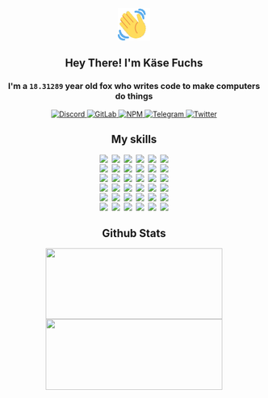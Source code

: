 <div><p align=center><img src=./resources/images/wave.gif width=64px height=64px></p><h2 align=center>Hey There! I'm Käse Fuchs</h2><h3 align=center>I'm a <code>18.31289</code> year old fox who writes code to make computers do things</h3><p align=center><a href=https://discord.com/users/507526681125322772><img alt=Discord src="https://img.shields.io/badge/Discord-5865F2?logo=discord&logoColor=white&style=flat-square#69eaf714e684a4277facb8aeb0cb91b8"> </a><a href=https://gitlab.com/kasefuchs><img alt=GitLab src="https://img.shields.io/badge/GitLab-330F63?logo=gitlab&logoColor=white&style=flat-square#69eaf714e684a4277facb8aeb0cb91b8"> </a><a href=https://npmjs.com/~kasefuchs><img alt=NPM src="https://img.shields.io/badge/NPM-CB3837?logo=npm&logoColor=white&style=flat-square#69eaf714e684a4277facb8aeb0cb91b8"> </a><a href=https://t.me/kasefuchs><img alt=Telegram src="https://img.shields.io/badge/Telegram-2CA5E0?logo=telegram&logoColor=white&style=flat-square#69eaf714e684a4277facb8aeb0cb91b8"> </a><a href=https://twitter.com/kasefuchs><img alt=Twitter src="https://img.shields.io/badge/Twitter-1DA1F2?logo=twitter&logoColor=white&style=flat-square#69eaf714e684a4277facb8aeb0cb91b8"></a></p><h2 align=center>My skills</h2><p align=center><a href=https://aws.amazon.com/ ><picture><source srcset="https://skillicons.dev/icons?i=aws&theme=dark#69eaf714e684a4277facb8aeb0cb91b8" media="(prefers-color-scheme: dark)"><source srcset="https://skillicons.dev/icons?i=aws&theme=light#69eaf714e684a4277facb8aeb0cb91b8" media="(prefers-color-scheme: light), (prefers-color-scheme: no-preference)"><img src="https://skillicons.dev/icons?i=aws&theme=light#69eaf714e684a4277facb8aeb0cb91b8"></picture></a>&nbsp;&nbsp;<a href=https://en.wikipedia.org/wiki/Bash_(Unix_shell)><picture><source srcset="https://skillicons.dev/icons?i=bash&theme=dark#69eaf714e684a4277facb8aeb0cb91b8" media="(prefers-color-scheme: dark)"><source srcset="https://skillicons.dev/icons?i=bash&theme=light#69eaf714e684a4277facb8aeb0cb91b8" media="(prefers-color-scheme: light), (prefers-color-scheme: no-preference)"><img src="https://skillicons.dev/icons?i=bash&theme=light#69eaf714e684a4277facb8aeb0cb91b8"></picture></a>&nbsp;&nbsp;<a href=https://discord.com/developers/docs><picture><source srcset="https://skillicons.dev/icons?i=bots&theme=dark#69eaf714e684a4277facb8aeb0cb91b8" media="(prefers-color-scheme: dark)"><source srcset="https://skillicons.dev/icons?i=bots&theme=light#69eaf714e684a4277facb8aeb0cb91b8" media="(prefers-color-scheme: light), (prefers-color-scheme: no-preference)"><img src="https://skillicons.dev/icons?i=bots&theme=light#69eaf714e684a4277facb8aeb0cb91b8"></picture></a>&nbsp;&nbsp;<a href=https://www.cloudflare.com/ ><picture><source srcset="https://skillicons.dev/icons?i=cloudflare&theme=dark#69eaf714e684a4277facb8aeb0cb91b8" media="(prefers-color-scheme: dark)"><source srcset="https://skillicons.dev/icons?i=cloudflare&theme=light#69eaf714e684a4277facb8aeb0cb91b8" media="(prefers-color-scheme: light), (prefers-color-scheme: no-preference)"><img src="https://skillicons.dev/icons?i=cloudflare&theme=light#69eaf714e684a4277facb8aeb0cb91b8"></picture></a>&nbsp;&nbsp;<a href=https://en.wikipedia.org/wiki/CSS><picture><source srcset="https://skillicons.dev/icons?i=css&theme=dark#69eaf714e684a4277facb8aeb0cb91b8" media="(prefers-color-scheme: dark)"><source srcset="https://skillicons.dev/icons?i=css&theme=light#69eaf714e684a4277facb8aeb0cb91b8" media="(prefers-color-scheme: light), (prefers-color-scheme: no-preference)"><img src="https://skillicons.dev/icons?i=css&theme=light#69eaf714e684a4277facb8aeb0cb91b8"></picture></a>&nbsp;&nbsp;<a href=https://www.docker.com/ ><picture><source srcset="https://skillicons.dev/icons?i=docker&theme=dark#69eaf714e684a4277facb8aeb0cb91b8" media="(prefers-color-scheme: dark)"><source srcset="https://skillicons.dev/icons?i=docker&theme=light#69eaf714e684a4277facb8aeb0cb91b8" media="(prefers-color-scheme: light), (prefers-color-scheme: no-preference)"><img src="https://skillicons.dev/icons?i=docker&theme=light#69eaf714e684a4277facb8aeb0cb91b8"></picture></a><br><a href=https://www.electronjs.org/ ><picture><source srcset="https://skillicons.dev/icons?i=electron&theme=dark#69eaf714e684a4277facb8aeb0cb91b8" media="(prefers-color-scheme: dark)"><source srcset="https://skillicons.dev/icons?i=electron&theme=light#69eaf714e684a4277facb8aeb0cb91b8" media="(prefers-color-scheme: light), (prefers-color-scheme: no-preference)"><img src="https://skillicons.dev/icons?i=electron&theme=light#69eaf714e684a4277facb8aeb0cb91b8"></picture></a>&nbsp;&nbsp;<a href=https://expressjs.com/ ><picture><source srcset="https://skillicons.dev/icons?i=express&theme=dark#69eaf714e684a4277facb8aeb0cb91b8" media="(prefers-color-scheme: dark)"><source srcset="https://skillicons.dev/icons?i=express&theme=light#69eaf714e684a4277facb8aeb0cb91b8" media="(prefers-color-scheme: light), (prefers-color-scheme: no-preference)"><img src="https://skillicons.dev/icons?i=express&theme=light#69eaf714e684a4277facb8aeb0cb91b8"></picture></a>&nbsp;&nbsp;<a href=https://www.figma.com/ ><picture><source srcset="https://skillicons.dev/icons?i=figma&theme=dark#69eaf714e684a4277facb8aeb0cb91b8" media="(prefers-color-scheme: dark)"><source srcset="https://skillicons.dev/icons?i=figma&theme=light#69eaf714e684a4277facb8aeb0cb91b8" media="(prefers-color-scheme: light), (prefers-color-scheme: no-preference)"><img src="https://skillicons.dev/icons?i=figma&theme=light#69eaf714e684a4277facb8aeb0cb91b8"></picture></a>&nbsp;&nbsp;<a href=https://firebase.google.com/ ><picture><source srcset="https://skillicons.dev/icons?i=firebase&theme=dark#69eaf714e684a4277facb8aeb0cb91b8" media="(prefers-color-scheme: dark)"><source srcset="https://skillicons.dev/icons?i=firebase&theme=light#69eaf714e684a4277facb8aeb0cb91b8" media="(prefers-color-scheme: light), (prefers-color-scheme: no-preference)"><img src="https://skillicons.dev/icons?i=firebase&theme=light#69eaf714e684a4277facb8aeb0cb91b8"></picture></a>&nbsp;&nbsp;<a href=https://flask.palletsprojects.com/ ><picture><source srcset="https://skillicons.dev/icons?i=flask&theme=dark#69eaf714e684a4277facb8aeb0cb91b8" media="(prefers-color-scheme: dark)"><source srcset="https://skillicons.dev/icons?i=flask&theme=light#69eaf714e684a4277facb8aeb0cb91b8" media="(prefers-color-scheme: light), (prefers-color-scheme: no-preference)"><img src="https://skillicons.dev/icons?i=flask&theme=light#69eaf714e684a4277facb8aeb0cb91b8"></picture></a>&nbsp;&nbsp;<a href=https://cloud.google.com/ ><picture><source srcset="https://skillicons.dev/icons?i=gcp&theme=dark#69eaf714e684a4277facb8aeb0cb91b8" media="(prefers-color-scheme: dark)"><source srcset="https://skillicons.dev/icons?i=gcp&theme=light#69eaf714e684a4277facb8aeb0cb91b8" media="(prefers-color-scheme: light), (prefers-color-scheme: no-preference)"><img src="https://skillicons.dev/icons?i=gcp&theme=light#69eaf714e684a4277facb8aeb0cb91b8"></picture></a><br><a href=https://git-scm.com/ ><picture><source srcset="https://skillicons.dev/icons?i=git&theme=dark#69eaf714e684a4277facb8aeb0cb91b8" media="(prefers-color-scheme: dark)"><source srcset="https://skillicons.dev/icons?i=git&theme=light#69eaf714e684a4277facb8aeb0cb91b8" media="(prefers-color-scheme: light), (prefers-color-scheme: no-preference)"><img src="https://skillicons.dev/icons?i=git&theme=light#69eaf714e684a4277facb8aeb0cb91b8"></picture></a>&nbsp;&nbsp;<a href=https://github.com/ ><picture><source srcset="https://skillicons.dev/icons?i=github&theme=dark#69eaf714e684a4277facb8aeb0cb91b8" media="(prefers-color-scheme: dark)"><source srcset="https://skillicons.dev/icons?i=github&theme=light#69eaf714e684a4277facb8aeb0cb91b8" media="(prefers-color-scheme: light), (prefers-color-scheme: no-preference)"><img src="https://skillicons.dev/icons?i=github&theme=light#69eaf714e684a4277facb8aeb0cb91b8"></picture></a>&nbsp;&nbsp;<a href=https://gitlab.com/ ><picture><source srcset="https://skillicons.dev/icons?i=gitlab&theme=dark#69eaf714e684a4277facb8aeb0cb91b8" media="(prefers-color-scheme: dark)"><source srcset="https://skillicons.dev/icons?i=gitlab&theme=light#69eaf714e684a4277facb8aeb0cb91b8" media="(prefers-color-scheme: light), (prefers-color-scheme: no-preference)"><img src="https://skillicons.dev/icons?i=gitlab&theme=light#69eaf714e684a4277facb8aeb0cb91b8"></picture></a>&nbsp;&nbsp;<a href=https://www.heroku.com/ ><picture><source srcset="https://skillicons.dev/icons?i=heroku&theme=dark#69eaf714e684a4277facb8aeb0cb91b8" media="(prefers-color-scheme: dark)"><source srcset="https://skillicons.dev/icons?i=heroku&theme=light#69eaf714e684a4277facb8aeb0cb91b8" media="(prefers-color-scheme: light), (prefers-color-scheme: no-preference)"><img src="https://skillicons.dev/icons?i=heroku&theme=light#69eaf714e684a4277facb8aeb0cb91b8"></picture></a>&nbsp;&nbsp;<a href=https://en.wikipedia.org/wiki/HTML><picture><source srcset="https://skillicons.dev/icons?i=html&theme=dark#69eaf714e684a4277facb8aeb0cb91b8" media="(prefers-color-scheme: dark)"><source srcset="https://skillicons.dev/icons?i=html&theme=light#69eaf714e684a4277facb8aeb0cb91b8" media="(prefers-color-scheme: light), (prefers-color-scheme: no-preference)"><img src="https://skillicons.dev/icons?i=html&theme=light#69eaf714e684a4277facb8aeb0cb91b8"></picture></a>&nbsp;&nbsp;<a href=https://en.wikipedia.org/wiki/JavaScript><picture><source srcset="https://skillicons.dev/icons?i=js&theme=dark#69eaf714e684a4277facb8aeb0cb91b8" media="(prefers-color-scheme: dark)"><source srcset="https://skillicons.dev/icons?i=js&theme=light#69eaf714e684a4277facb8aeb0cb91b8" media="(prefers-color-scheme: light), (prefers-color-scheme: no-preference)"><img src="https://skillicons.dev/icons?i=js&theme=light#69eaf714e684a4277facb8aeb0cb91b8"></picture></a><br><a href=https://en.wikipedia.org/wiki/Linux><picture><source srcset="https://skillicons.dev/icons?i=linux&theme=dark#69eaf714e684a4277facb8aeb0cb91b8" media="(prefers-color-scheme: dark)"><source srcset="https://skillicons.dev/icons?i=linux&theme=light#69eaf714e684a4277facb8aeb0cb91b8" media="(prefers-color-scheme: light), (prefers-color-scheme: no-preference)"><img src="https://skillicons.dev/icons?i=linux&theme=light#69eaf714e684a4277facb8aeb0cb91b8"></picture></a>&nbsp;&nbsp;<a href=https://mui.com/ ><picture><source srcset="https://skillicons.dev/icons?i=materialui&theme=dark#69eaf714e684a4277facb8aeb0cb91b8" media="(prefers-color-scheme: dark)"><source srcset="https://skillicons.dev/icons?i=materialui&theme=light#69eaf714e684a4277facb8aeb0cb91b8" media="(prefers-color-scheme: light), (prefers-color-scheme: no-preference)"><img src="https://skillicons.dev/icons?i=materialui&theme=light#69eaf714e684a4277facb8aeb0cb91b8"></picture></a>&nbsp;&nbsp;<a href=https://en.wikipedia.org/wiki/Markdown><picture><source srcset="https://skillicons.dev/icons?i=md&theme=dark#69eaf714e684a4277facb8aeb0cb91b8" media="(prefers-color-scheme: dark)"><source srcset="https://skillicons.dev/icons?i=md&theme=light#69eaf714e684a4277facb8aeb0cb91b8" media="(prefers-color-scheme: light), (prefers-color-scheme: no-preference)"><img src="https://skillicons.dev/icons?i=md&theme=light#69eaf714e684a4277facb8aeb0cb91b8"></picture></a>&nbsp;&nbsp;<a href=https://www.mongodb.com/ ><picture><source srcset="https://skillicons.dev/icons?i=mongodb&theme=dark#69eaf714e684a4277facb8aeb0cb91b8" media="(prefers-color-scheme: dark)"><source srcset="https://skillicons.dev/icons?i=mongodb&theme=light#69eaf714e684a4277facb8aeb0cb91b8" media="(prefers-color-scheme: light), (prefers-color-scheme: no-preference)"><img src="https://skillicons.dev/icons?i=mongodb&theme=light#69eaf714e684a4277facb8aeb0cb91b8"></picture></a>&nbsp;&nbsp;<a href=https://www.mysql.com/ ><picture><source srcset="https://skillicons.dev/icons?i=mysql&theme=dark#69eaf714e684a4277facb8aeb0cb91b8" media="(prefers-color-scheme: dark)"><source srcset="https://skillicons.dev/icons?i=mysql&theme=light#69eaf714e684a4277facb8aeb0cb91b8" media="(prefers-color-scheme: light), (prefers-color-scheme: no-preference)"><img src="https://skillicons.dev/icons?i=mysql&theme=light#69eaf714e684a4277facb8aeb0cb91b8"></picture></a>&nbsp;&nbsp;<a href=https://nextjs.org/ ><picture><source srcset="https://skillicons.dev/icons?i=nextjs&theme=dark#69eaf714e684a4277facb8aeb0cb91b8" media="(prefers-color-scheme: dark)"><source srcset="https://skillicons.dev/icons?i=nextjs&theme=light#69eaf714e684a4277facb8aeb0cb91b8" media="(prefers-color-scheme: light), (prefers-color-scheme: no-preference)"><img src="https://skillicons.dev/icons?i=nextjs&theme=light#69eaf714e684a4277facb8aeb0cb91b8"></picture></a><br><a href=https://nodejs.org/en/ ><picture><source srcset="https://skillicons.dev/icons?i=nodejs&theme=dark#69eaf714e684a4277facb8aeb0cb91b8" media="(prefers-color-scheme: dark)"><source srcset="https://skillicons.dev/icons?i=nodejs&theme=light#69eaf714e684a4277facb8aeb0cb91b8" media="(prefers-color-scheme: light), (prefers-color-scheme: no-preference)"><img src="https://skillicons.dev/icons?i=nodejs&theme=light#69eaf714e684a4277facb8aeb0cb91b8"></picture></a>&nbsp;&nbsp;<a href=https://www.postgresql.org/ ><picture><source srcset="https://skillicons.dev/icons?i=postgres&theme=dark#69eaf714e684a4277facb8aeb0cb91b8" media="(prefers-color-scheme: dark)"><source srcset="https://skillicons.dev/icons?i=postgres&theme=light#69eaf714e684a4277facb8aeb0cb91b8" media="(prefers-color-scheme: light), (prefers-color-scheme: no-preference)"><img src="https://skillicons.dev/icons?i=postgres&theme=light#69eaf714e684a4277facb8aeb0cb91b8"></picture></a>&nbsp;&nbsp;<a href=https://learn.microsoft.com/en-us/powershell/ ><picture><source srcset="https://skillicons.dev/icons?i=powershell&theme=dark#69eaf714e684a4277facb8aeb0cb91b8" media="(prefers-color-scheme: dark)"><source srcset="https://skillicons.dev/icons?i=powershell&theme=light#69eaf714e684a4277facb8aeb0cb91b8" media="(prefers-color-scheme: light), (prefers-color-scheme: no-preference)"><img src="https://skillicons.dev/icons?i=powershell&theme=light#69eaf714e684a4277facb8aeb0cb91b8"></picture></a>&nbsp;&nbsp;<a href=https://www.python.org/ ><picture><source srcset="https://skillicons.dev/icons?i=py&theme=dark#69eaf714e684a4277facb8aeb0cb91b8" media="(prefers-color-scheme: dark)"><source srcset="https://skillicons.dev/icons?i=py&theme=light#69eaf714e684a4277facb8aeb0cb91b8" media="(prefers-color-scheme: light), (prefers-color-scheme: no-preference)"><img src="https://skillicons.dev/icons?i=py&theme=light#69eaf714e684a4277facb8aeb0cb91b8"></picture></a>&nbsp;&nbsp;<a href=https://www.raspberrypi.org/ ><picture><source srcset="https://skillicons.dev/icons?i=raspberrypi&theme=dark#69eaf714e684a4277facb8aeb0cb91b8" media="(prefers-color-scheme: dark)"><source srcset="https://skillicons.dev/icons?i=raspberrypi&theme=light#69eaf714e684a4277facb8aeb0cb91b8" media="(prefers-color-scheme: light), (prefers-color-scheme: no-preference)"><img src="https://skillicons.dev/icons?i=raspberrypi&theme=light#69eaf714e684a4277facb8aeb0cb91b8"></picture></a>&nbsp;&nbsp;<a href=https://reactjs.org/ ><picture><source srcset="https://skillicons.dev/icons?i=react&theme=dark#69eaf714e684a4277facb8aeb0cb91b8" media="(prefers-color-scheme: dark)"><source srcset="https://skillicons.dev/icons?i=react&theme=light#69eaf714e684a4277facb8aeb0cb91b8" media="(prefers-color-scheme: light), (prefers-color-scheme: no-preference)"><img src="https://skillicons.dev/icons?i=react&theme=light#69eaf714e684a4277facb8aeb0cb91b8"></picture></a><br><a href=https://redux.js.org/ ><picture><source srcset="https://skillicons.dev/icons?i=redux&theme=dark#69eaf714e684a4277facb8aeb0cb91b8" media="(prefers-color-scheme: dark)"><source srcset="https://skillicons.dev/icons?i=redux&theme=light#69eaf714e684a4277facb8aeb0cb91b8" media="(prefers-color-scheme: light), (prefers-color-scheme: no-preference)"><img src="https://skillicons.dev/icons?i=redux&theme=light#69eaf714e684a4277facb8aeb0cb91b8"></picture></a>&nbsp;&nbsp;<a href=https://en.wikipedia.org/wiki/Regular_expression><picture><source srcset="https://skillicons.dev/icons?i=regex&theme=dark#69eaf714e684a4277facb8aeb0cb91b8" media="(prefers-color-scheme: dark)"><source srcset="https://skillicons.dev/icons?i=regex&theme=light#69eaf714e684a4277facb8aeb0cb91b8" media="(prefers-color-scheme: light), (prefers-color-scheme: no-preference)"><img src="https://skillicons.dev/icons?i=regex&theme=light#69eaf714e684a4277facb8aeb0cb91b8"></picture></a>&nbsp;&nbsp;<a href=https://en.wikipedia.org/wiki/Sass_(stylesheet_language)><picture><source srcset="https://skillicons.dev/icons?i=sass&theme=dark#69eaf714e684a4277facb8aeb0cb91b8" media="(prefers-color-scheme: dark)"><source srcset="https://skillicons.dev/icons?i=sass&theme=light#69eaf714e684a4277facb8aeb0cb91b8" media="(prefers-color-scheme: light), (prefers-color-scheme: no-preference)"><img src="https://skillicons.dev/icons?i=sass&theme=light#69eaf714e684a4277facb8aeb0cb91b8"></picture></a>&nbsp;&nbsp;<a href=https://www.typescriptlang.org/ ><picture><source srcset="https://skillicons.dev/icons?i=ts&theme=dark#69eaf714e684a4277facb8aeb0cb91b8" media="(prefers-color-scheme: dark)"><source srcset="https://skillicons.dev/icons?i=ts&theme=light#69eaf714e684a4277facb8aeb0cb91b8" media="(prefers-color-scheme: light), (prefers-color-scheme: no-preference)"><img src="https://skillicons.dev/icons?i=ts&theme=light#69eaf714e684a4277facb8aeb0cb91b8"></picture></a>&nbsp;&nbsp;<a href=https://unity.com/ ><picture><source srcset="https://skillicons.dev/icons?i=unity&theme=dark#69eaf714e684a4277facb8aeb0cb91b8" media="(prefers-color-scheme: dark)"><source srcset="https://skillicons.dev/icons?i=unity&theme=light#69eaf714e684a4277facb8aeb0cb91b8" media="(prefers-color-scheme: light), (prefers-color-scheme: no-preference)"><img src="https://skillicons.dev/icons?i=unity&theme=light#69eaf714e684a4277facb8aeb0cb91b8"></picture></a>&nbsp;&nbsp;<a href=https://workers.cloudflare.com/ ><picture><source srcset="https://skillicons.dev/icons?i=workers&theme=dark#69eaf714e684a4277facb8aeb0cb91b8" media="(prefers-color-scheme: dark)"><source srcset="https://skillicons.dev/icons?i=workers&theme=light#69eaf714e684a4277facb8aeb0cb91b8" media="(prefers-color-scheme: light), (prefers-color-scheme: no-preference)"><img src="https://skillicons.dev/icons?i=workers&theme=light#69eaf714e684a4277facb8aeb0cb91b8"></picture></a><br></p><h2 align=center>Github Stats</h2><p align=center><picture><source srcset="https://github-readme-stats-kasefuchs.vercel.app/api/?count_private=true&hide_border=true&hide_rank=true&line_height=20&hide_title=true&username=Kasefuchs&theme=dark#69eaf714e684a4277facb8aeb0cb91b8" media="(prefers-color-scheme: dark)"><source srcset="https://github-readme-stats-kasefuchs.vercel.app/api/?count_private=true&hide_border=true&hide_rank=true&line_height=20&hide_title=true&username=Kasefuchs&theme=light#69eaf714e684a4277facb8aeb0cb91b8" media="(prefers-color-scheme: light), (prefers-color-scheme: no-preference)"><img align=middle width=350 height=140 src="https://github-readme-stats-kasefuchs.vercel.app/api/?count_private=true&hide_border=true&hide_rank=true&line_height=20&hide_title=true&username=Kasefuchs&theme=light#69eaf714e684a4277facb8aeb0cb91b8"></picture><picture><source srcset="https://github-readme-stats-kasefuchs.vercel.app/api/top-langs/?count_private=true&hide_border=true&layout=compact&username=Kasefuchs&theme=dark#69eaf714e684a4277facb8aeb0cb91b8" media="(prefers-color-scheme: dark)"><source srcset="https://github-readme-stats-kasefuchs.vercel.app/api/top-langs/?count_private=true&hide_border=true&layout=compact&username=Kasefuchs&theme=light#69eaf714e684a4277facb8aeb0cb91b8" media="(prefers-color-scheme: light), (prefers-color-scheme: no-preference)"><img align=middle width=350 height=140 src="https://github-readme-stats-kasefuchs.vercel.app/api/top-langs/?count_private=true&hide_border=true&layout=compact&username=Kasefuchs&theme=light#69eaf714e684a4277facb8aeb0cb91b8"></picture></p><img src="https://hit.yhype.me/github/profile?user_id=64592097#69eaf714e684a4277facb8aeb0cb91b8" alt=""></div>